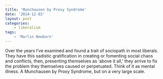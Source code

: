 ```yaml
---
title: 'Munchausen by Proxy Syndrome'
date: '2014-12-03'
layout: post
categories:
    - liberalism
tags:
    - 'Marlin Newburn'
---
```


Over the years I’ve examined and found a trait of sociopath in most liberals. They have this sadistic gratification in creating or fomenting social chaos and conflicts, then, presenting themselves as ‘above it all,’ they arrive to fix the problem they themselves caused or perpetuated. Think of it as mental illness. A Munchausen by Proxy Syndrome, but on a very large scale.